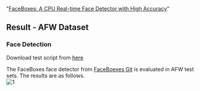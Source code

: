 
"[FaceBoxes: A CPU Real-time Face Detector with High Accuracy](http://cn.arxiv.org/abs/1708.05234)"

## Result - AFW Dataset

### Face Detection

Download test script from [here](sfd_test_code/AFW/FaceBoxes_afw_test.py)

The FaceBoxes face detector from [FaceBoexes Git](https://github.com/zeusees/FaceBoxes) is evaluated in AFW test sets. The results are as follows.  
![1](sfd_test_code/AFW/FaceBoxes_Test_AFW.png)
